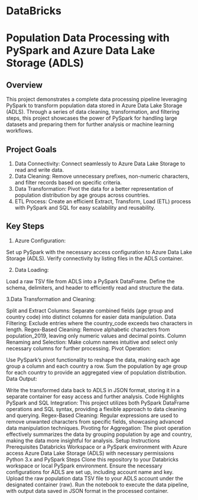# DataBricks


# Population Data Processing with PySpark and Azure Data Lake Storage (ADLS)
## Overview

This project demonstrates a complete data processing pipeline leveraging PySpark to transform population data stored in Azure Data Lake Storage (ADLS). Through a series of data cleaning, transformation, and filtering steps, this project showcases the power of PySpark for handling large datasets and preparing them for further analysis or machine learning workflows.

## Project Goals

1. Data Connectivity: Connect seamlessly to Azure Data Lake Storage to read and write data.
2. Data Cleaning: Remove unnecessary prefixes, non-numeric characters, and filter records based on specific criteria.
3. Data Transformation: Pivot the data for a better representation of population distribution by age groups across countries.
4. ETL Process: Create an efficient Extract, Transform, Load (ETL) process with PySpark and SQL for easy scalability and reusability.

## Key Steps

1. Azure Configuration:

Set up PySpark with the necessary access configuration to Azure Data Lake Storage (ADLS).
Verify connectivity by listing files in the ADLS container.

2. Data Loading:

Load a raw TSV file from ADLS into a PySpark DataFrame.
Define the schema, delimiters, and header to efficiently read and structure the data.

3.Data Transformation and Cleaning:

Split and Extract Columns: Separate combined fields (age group and country code) into distinct columns for easier data manipulation.
Data Filtering: Exclude entries where the country_code exceeds two characters in length.
Regex-Based Cleaning: Remove alphabetic characters from population_2019, leaving only numeric values and decimal points.
Column Renaming and Selection: Make column names intuitive and select only necessary columns for further processing.
Pivot Operation:

Use PySpark’s pivot functionality to reshape the data, making each age group a column and each country a row.
Sum the population by age group for each country to provide an aggregated view of population distribution.
Data Output:

Write the transformed data back to ADLS in JSON format, storing it in a separate container for easy access and further analysis.
Code Highlights
PySpark and SQL Integration: This project utilizes both PySpark DataFrame operations and SQL syntax, providing a flexible approach to data cleaning and querying.
Regex-Based Cleaning: Regular expressions are used to remove unwanted characters from specific fields, showcasing advanced data manipulation techniques.
Pivoting for Aggregation: The pivot operation effectively summarizes the data by grouping population by age and country, making the data more insightful for analysis.
Setup Instructions
Prerequisites
Databricks Workspace or a PySpark environment with Azure access
Azure Data Lake Storage (ADLS) with necessary permissions
Python 3.x and PySpark
Steps
Clone this repository to your Databricks workspace or local PySpark environment.
Ensure the necessary configurations for ADLS are set up, including account name and key.
Upload the raw population data TSV file to your ADLS account under the designated container (raw).
Run the notebook to execute the data pipeline, with output data saved in JSON format in the processed container.
